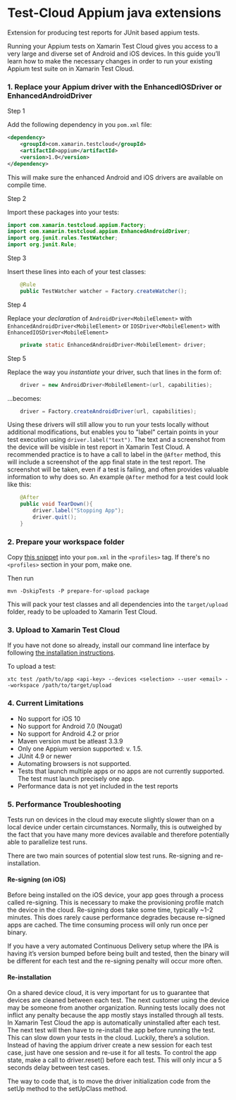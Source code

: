 # Test-Cloud Appium java extensions

Extension for producing test reports for JUnit based appium tests.

Running your Appium tests on Xamarin Test Cloud gives you access to a very large and diverse set of Android and iOS devices. In this guide you’ll learn how to make the necessary changes in order to run your existing Appium test suite on in Xamarin Test Cloud.


### 1. Replace your Appium driver with the EnhancedIOSDriver or EnhancedAndroidDriver

Step 1

Add the following dependency in you `pom.xml` file:

```xml
<dependency>
    <groupId>com.xamarin.testcloud</groupId>
    <artifactId>appium</artifactId>
    <version>1.0</version>
</dependency>
```

This will make sure the enhanced Android and iOS drivers are available on compile time.

Step 2

Import these packages into your tests:

```java
import com.xamarin.testcloud.appium.Factory;
import com.xamarin.testcloud.appium.EnhancedAndroidDriver;
import org.junit.rules.TestWatcher;
import org.junit.Rule;
```

Step 3

Insert these lines into each of your test classes:

```java    
    @Rule
    public TestWatcher watcher = Factory.createWatcher();
```

Step 4

Replace your _declaration_ of `AndroidDriver<MobileElement>` with `EnhancedAndroidDriver<MobileElement>` or `IOSDriver<MobileElement>` with `EnhancedIOSDriver<MobileElement>`

```java
    private static EnhancedAndroidDriver<MobileElement> driver;
```

Step 5

Replace the way you _instantiate_ your driver, such that lines in the form of:

```java
    driver = new AndroidDriver<MobileElement>(url, capabilities);
```

...becomes:

```java
    driver = Factory.createAndroidDriver(url, capabilities);
```

Using these drivers will still allow you to run your tests locally without additional modifications, but enables you to "label" certain points in your test execution using `driver.label("text")`. The text and a screenshot from the device will be visible in test report in Xamarin Test Cloud. A recommended practice is to have a call to label in the `@After` method, this will include a screenshot of the app final state in the test report. The screenshot will be taken, even if a test is failing, and often provides valuable information to why does so. An example `@After` method for a test could look like this: 
```java
    @After
    public void TearDown(){
        driver.label("Stopping App");
        driver.quit();
    }
```

### 2. Prepare your workspace folder

Copy [this snippet](uploadprofilesnippet.txt) into your `pom.xml` in the `<profiles>` tag. If there's no `<profiles>` section in your pom, make one.

Then run

`mvn -DskipTests -P prepare-for-upload package` 

This will pack your test classes and all dependencies into the `target/upload` folder, ready to be uploaded to Xamarin Test Cloud.



### 3. Upload to Xamarin Test Cloud

If you have not done so already, install our command line interface by following [the installation instructions](https://github.com/xamarinhq/test-cloud-uploader#installation).

To upload a test:

```
xtc test /path/to/app <api-key> --devices <selection> --user <email> --workspace /path/to/target/upload 
```


### 4. Current Limitations

* No support for iOS 10
* No support for Android 7.0 (Nougat)
* No support for Android 4.2 or prior
* Maven version must be atleast 3.3.9
* Only one Appium version supported: v. 1.5. 
* JUnit 4.9 or newer 
* Automating browsers is not supported.
* Tests that launch multiple apps or no apps are not currently supported. The test must launch precisely one app.
* Performance data is not yet included in the test reports


### 5. Performance Troubleshooting

Tests run on devices in the cloud may execute slightly slower than on a local device under certain circumstances. Normally, this is outweighed by the fact that you have many more devices available and therefore potentially able to parallelize test runs.

There are two main sources of potential slow test runs. Re-signing and re-installation.

#### Re-signing (on iOS)

Before being installed on the iOS device, your app goes through a process called re-signing. This is necessary to make the provisioning profile match the device in the cloud. Re-signing does take some time, typically ~1-2 minutes. This does rarely cause performance degrades because re-signed apps are cached. The time consuming process will only run once per binary.

If you have a very automated Continuous Delivery setup where the IPA is having it’s version bumped before being built and tested, then the binary will be different for each test and the re-signing penalty will occur more often.

#### Re-installation

On a shared device cloud, it is very important for us to guarantee that devices are cleaned between each test. The next customer using the device may be someone from another organization.
Running tests locally does not inflict any penalty because the app mostly stays installed through all tests. In Xamarin Test Cloud the app is automatically uninstalled after each test. The next test will then have to re-install the app before running the test. This can slow down your tests in the cloud.
Luckily, there’s a solution. Instead of having the appium driver create a new session for each test case, just have one session and re-use it for all tests. To control the app state, make a call to driver.reset() before each test. This will only incur a 5 seconds delay between test cases. 

The way to code that, is to move the driver initialization code from the setUp method to the setUpClass method. 


